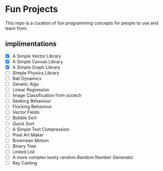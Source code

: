 # Fun Projects

This repo is a curation of fun programming concepts for people to use and learn from.

## implimentations
- [X] A Simple Vector Library
- [X] A Simple Canvas Library 
- [X] A Simple Graph Library
- [ ] Simple Physics Library
- [ ] Ball Dynamics
- [ ] Genetic Algo
- [ ] Linear Regression
- [ ] Image Classification from scratch
- [ ] Seeking Behaviour
- [ ] Flocking Behaviour
- [ ] Vector Fields
- [ ] Bubble Sort
- [ ] Quick Sort
- [ ] A Simple Text Compression
- [ ] Pixel Art Maker
- [ ] Brownean Motion
- [ ] Binary Tree
- [ ] Linked List
- [ ] A more complex turely random Random Number Generator
- [ ] Ray Casting
